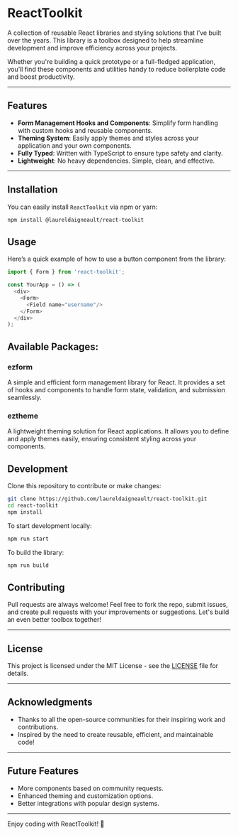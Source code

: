 # ReactToolkit

A collection of reusable React libraries and styling solutions that I’ve built over the years. This
library is a toolbox designed to help streamline development and improve efficiency across your projects.

Whether you're building a quick prototype or a full-fledged application, you’ll find these components and utilities
handy to reduce boilerplate code and boost productivity.

---

## Features

- **Form Management Hooks and Components**: Simplify form handling with custom hooks and reusable components.
- **Theming System**: Easily apply themes and styles across your application and your own components.
- **Fully Typed**: Written with TypeScript to ensure type safety and clarity.
- **Lightweight**: No heavy dependencies. Simple, clean, and effective.

---

## Installation

You can easily install `ReactToolkit` via npm or yarn:

```bash
npm install @laureldaigneault/react-toolkit
```

## Usage

Here’s a quick example of how to use a button component from the library:

```javascript
import { Form } from 'react-toolkit';

const YourApp = () => (
  <div>
    <Form>
      <Field name="username"/>
    </Form>
  </div>
);
```

## Available Packages:

### ezform

A simple and efficient form management library for React. It provides a set of hooks and components to handle form
state, validation, and submission seamlessly.

### eztheme

A lightweight theming solution for React applications. It allows you to define and apply themes easily, ensuring
consistent styling across your components.

## Development

Clone this repository to contribute or make changes:

```bash
git clone https://github.com/laureldaigneault/react-toolkit.git
cd react-toolkit
npm install
```

To start development locally:

```bash
npm run start
```

To build the library:

```bash
npm run build
```

## Contributing

Pull requests are always welcome! Feel free to fork the repo, submit issues, and create pull requests with your
improvements or suggestions. Let's build an even better toolbox together!

---

## License

This project is licensed under the MIT License - see the [LICENSE](LICENSE) file for details.

---

## Acknowledgments

- Thanks to all the open-source communities for their inspiring work and contributions.
- Inspired by the need to create reusable, efficient, and maintainable code!

---

## Future Features

- More components based on community requests.
- Enhanced theming and customization options.
- Better integrations with popular design systems.

---

Enjoy coding with ReactToolkit! 🚀